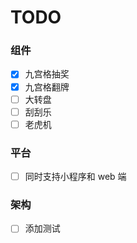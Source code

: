 # TODO

### 组件

- [x] 九宫格抽奖
- [x] 九宫格翻牌
- [ ] 大转盘
- [ ] 刮刮乐
- [ ] 老虎机

### 平台

- [ ] 同时支持小程序和 web 端

### 架构

- [ ] 添加测试
